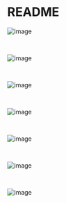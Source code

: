 # README

![image](https://user-images.githubusercontent.com/81099796/143767974-c8198109-8436-4822-8082-a59d93f1c075.png)

<br>

![image](https://user-images.githubusercontent.com/81099796/143767980-29ad956d-08dc-4c77-993c-0a876533229b.png)

<br>

![image](https://user-images.githubusercontent.com/81099796/143767981-403b491b-aafc-44da-884d-937f71eb82eb.png)

<br>

![image](https://user-images.githubusercontent.com/81099796/143767984-f7a81907-0cc6-4380-9ad6-130b8eb97eb1.png)

<br>

![image](https://user-images.githubusercontent.com/81099796/143767989-c08dddd5-ba1c-4f43-a482-3af765a91e07.png)

<br>

![image](https://user-images.githubusercontent.com/81099796/143767993-21a669fb-fbf8-4c9a-b50c-75d8aa6aaf95.png)

<br>

![image](https://user-images.githubusercontent.com/81099796/143767995-e8a063bc-ee54-4bed-91ae-ceaa136247f6.png)

